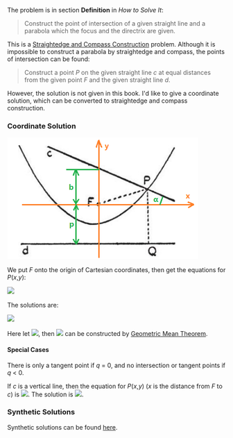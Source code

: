 The problem is in section **Definition** in *How to Solve It*:

> Construct the point of intersection of a given straight line and a parabola which the focus and the directrix are given.

This is a [Straightedge and Compass Construction](https://en.wikipedia.org/wiki/Straightedge_and_compass_construction) problem. Although it is impossible to construct a parabola by straightedge and compass, the points of intersection can be found:

> Construct a point *P* on the given straight line *c* at equal distances from the given point *F* and the given straight line *d*.

However, the solution is not given in this book. I'd like to give a coordinate solution, which can be converted to straightedge and compass construction.

### Coordinate Solution

<img src="parabola.png">

We put *F* onto the origin of Cartesian coordinates, then get the equations for *P*(*x*,*y*):

<img src="https://latex.codecogs.com/gif.latex?\begin{cases}y=b-x\tan\alpha\\y+p=\sqrt{x^2+y^2}\end{cases}">

The solutions are:

<img src="https://latex.codecogs.com/gif.latex?x=-p\tan\alpha\pm\sqrt{p\left(\frac{p}{\cos^2\alpha}+2b\right)}">

Here let <img src="https://latex.codecogs.com/gif.latex?q=\frac{p}{\cos^2\alpha}+2b">, then <img src="https://latex.codecogs.com/gif.latex?\sqrt{pq}"> can be constructed by [Geometric Mean Theorem](https://en.wikipedia.org/wiki/Geometric_mean_theorem).

#### Special Cases

There is only a tangent point if *q* = 0, and no intersection or tangent points if *q* < 0.

If *c* is a vertical line, then the equation for *P*(*x*,*y*) (*x* is the distance from *F* to *c*) is <img src="https://latex.codecogs.com/gif.latex?y+p=\sqrt{x^2+y^2}">. The solution is <img src="https://latex.codecogs.com/gif.latex?y=\frac{x^2-p^2}{2p}">.

### Synthetic Solutions

Synthetic solutions can be found [here](https://math.stackexchange.com/questions/793125).